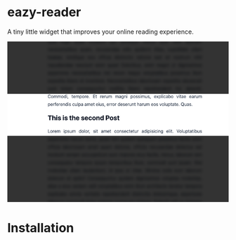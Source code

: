# eazy-reader

A tiny little widget that improves your online reading experience.

<div style="text-align: center">
  <img src="./docs/demo.png" height="auto"/>
</div>

# Installation
